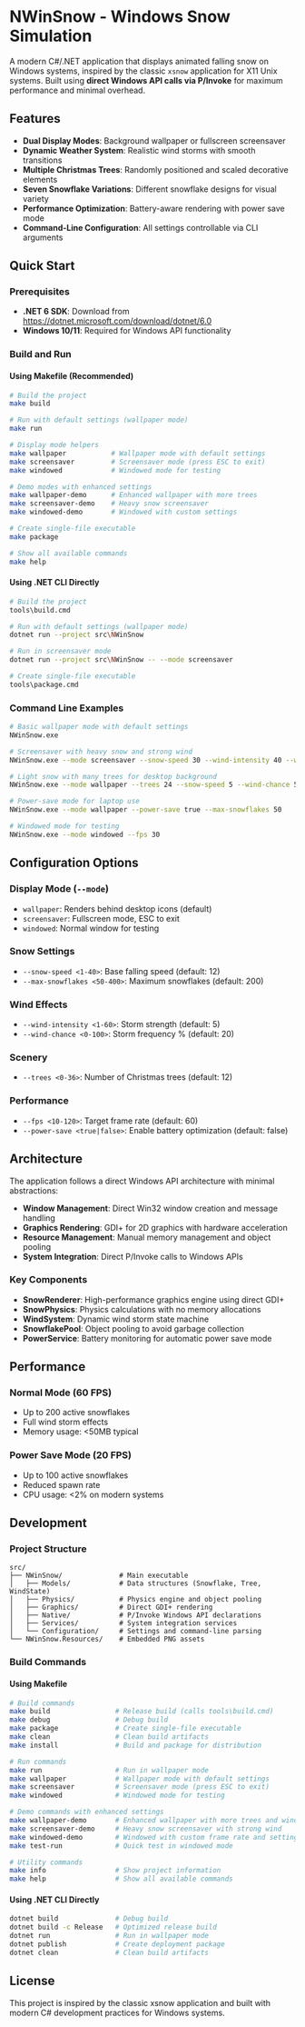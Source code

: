 # NWinSnow - Windows Snow Simulation

A modern C#/.NET application that displays animated falling snow on Windows systems, inspired by the classic `xsnow` application for X11 Unix systems. Built using **direct Windows API calls via P/Invoke** for maximum performance and minimal overhead.

## Features

- **Dual Display Modes**: Background wallpaper or fullscreen screensaver
- **Dynamic Weather System**: Realistic wind storms with smooth transitions  
- **Multiple Christmas Trees**: Randomly positioned and scaled decorative elements
- **Seven Snowflake Variations**: Different snowflake designs for visual variety
- **Performance Optimization**: Battery-aware rendering with power save mode
- **Command-Line Configuration**: All settings controllable via CLI arguments

## Quick Start

### Prerequisites

- **.NET 6 SDK**: Download from https://dotnet.microsoft.com/download/dotnet/6.0
- **Windows 10/11**: Required for Windows API functionality

### Build and Run

#### Using Makefile (Recommended)
```bash
# Build the project
make build

# Run with default settings (wallpaper mode)
make run

# Display mode helpers
make wallpaper           # Wallpaper mode with default settings
make screensaver         # Screensaver mode (press ESC to exit)
make windowed            # Windowed mode for testing

# Demo modes with enhanced settings
make wallpaper-demo      # Enhanced wallpaper with more trees
make screensaver-demo    # Heavy snow screensaver
make windowed-demo       # Windowed with custom settings

# Create single-file executable
make package

# Show all available commands
make help
```

#### Using .NET CLI Directly
```bash
# Build the project
tools\build.cmd

# Run with default settings (wallpaper mode)
dotnet run --project src\NWinSnow

# Run in screensaver mode
dotnet run --project src\NWinSnow -- --mode screensaver

# Create single-file executable
tools\package.cmd
```

### Command Line Examples

```bash
# Basic wallpaper mode with default settings
NWinSnow.exe

# Screensaver with heavy snow and strong wind
NWinSnow.exe --mode screensaver --snow-speed 30 --wind-intensity 40 --wind-chance 60

# Light snow with many trees for desktop background  
NWinSnow.exe --mode wallpaper --trees 24 --snow-speed 5 --wind-chance 5

# Power-save mode for laptop use
NWinSnow.exe --mode wallpaper --power-save true --max-snowflakes 50

# Windowed mode for testing
NWinSnow.exe --mode windowed --fps 30
```

## Configuration Options

### Display Mode (`--mode`)
- `wallpaper`: Renders behind desktop icons (default)
- `screensaver`: Fullscreen mode, ESC to exit
- `windowed`: Normal window for testing

### Snow Settings
- `--snow-speed <1-40>`: Base falling speed (default: 12)
- `--max-snowflakes <50-400>`: Maximum snowflakes (default: 200)

### Wind Effects  
- `--wind-intensity <1-60>`: Storm strength (default: 5)
- `--wind-chance <0-100>`: Storm frequency % (default: 20)

### Scenery
- `--trees <0-36>`: Number of Christmas trees (default: 12)

### Performance
- `--fps <10-120>`: Target frame rate (default: 60)
- `--power-save <true|false>`: Enable battery optimization (default: false)

## Architecture

The application follows a direct Windows API architecture with minimal abstractions:

- **Window Management**: Direct Win32 window creation and message handling
- **Graphics Rendering**: GDI+ for 2D graphics with hardware acceleration
- **Resource Management**: Manual memory management and object pooling
- **System Integration**: Direct P/Invoke calls to Windows APIs

### Key Components

- **SnowRenderer**: High-performance graphics engine using direct GDI+
- **SnowPhysics**: Physics calculations with no memory allocations
- **WindSystem**: Dynamic wind storm state machine
- **SnowflakePool**: Object pooling to avoid garbage collection
- **PowerService**: Battery monitoring for automatic power save mode

## Performance

### Normal Mode (60 FPS)
- Up to 200 active snowflakes
- Full wind storm effects
- Memory usage: <50MB typical

### Power Save Mode (20 FPS)  
- Up to 100 active snowflakes
- Reduced spawn rate
- CPU usage: <2% on modern systems

## Development

### Project Structure

```
src/
├── NWinSnow/              # Main executable
│   ├── Models/            # Data structures (Snowflake, Tree, WindState)
│   ├── Physics/           # Physics engine and object pooling
│   ├── Graphics/          # Direct GDI+ rendering
│   ├── Native/            # P/Invoke Windows API declarations
│   ├── Services/          # System integration services
│   └── Configuration/     # Settings and command-line parsing
└── NWinSnow.Resources/    # Embedded PNG assets
```

### Build Commands

#### Using Makefile
```bash
# Build commands
make build                # Release build (calls tools\build.cmd)
make debug                # Debug build
make package              # Create single-file executable
make clean                # Clean build artifacts
make install              # Build and package for distribution

# Run commands
make run                  # Run in wallpaper mode
make wallpaper            # Wallpaper mode with default settings
make screensaver          # Screensaver mode (press ESC to exit)
make windowed             # Windowed mode for testing

# Demo commands with enhanced settings
make wallpaper-demo       # Enhanced wallpaper with more trees and wind
make screensaver-demo     # Heavy snow screensaver with strong wind
make windowed-demo        # Windowed with custom frame rate and settings
make test-run             # Quick test in windowed mode

# Utility commands
make info                 # Show project information
make help                 # Show all available commands
```

#### Using .NET CLI Directly
```bash
dotnet build              # Debug build
dotnet build -c Release   # Optimized release build
dotnet run                # Run in wallpaper mode
dotnet publish            # Create deployment package
dotnet clean              # Clean build artifacts
```

## License

This project is inspired by the classic xsnow application and built with modern C# development practices for Windows systems.
